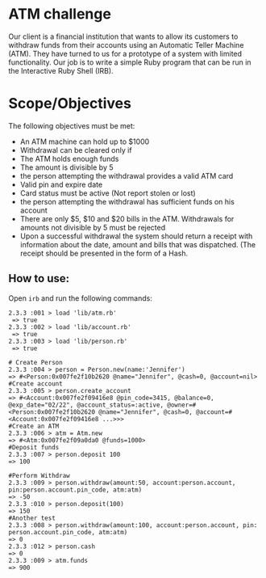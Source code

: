# ATM challenge
Our client is a financial institution that wants to allow its customers to withdraw funds from their accounts using an Automatic Teller Machine (ATM). They have turned to us for a prototype of a system with limited functionality. Our job is to write a simple Ruby program that can be run in the Interactive Ruby Shell (IRB).

# Scope/Objectives

The following objectives must be met:

- An ATM machine can hold up to $1000
- Withdrawal can be cleared only if
- The ATM holds enough funds
- The amount is divisible by 5
- the person attempting the withdrawal provides a valid ATM card
- Valid pin and expire date
- Card status must be active (Not report stolen or lost)
- the person attempting the withdrawal has sufficient funds on his account
- There are only $5, $10 and $20 bills in the ATM. Withdrawals for amounts not divisible by 5 must be rejected
- Upon a successful withdrawal the system should return a receipt with information about the date, amount and bills   that was dispatched. (The receipt should be presented in the form of a Hash.

## How to use:
Open `irb` and run the following commands:
```
2.3.3 :001 > load 'lib/atm.rb'
 => true
2.3.3 :002 > load 'lib/account.rb'
 => true
2.3.3 :003 > load 'lib/person.rb'
 => true  
 ```

 ``` irb
 # Create Person
 2.3.3 :004 > person = Person.new(name:'Jennifer')
 => #<Person:0x007fe2f10b2620 @name="Jennifer", @cash=0, @account=nil>
 #Create account
2.3.3 :005 > person.create_account
 => #<Account:0x007fe2f09416e8 @pin_code=3415, @balance=0, @exp_date="02/22", @account_status=:active, @owner=#<Person:0x007fe2f10b2620 @name="Jennifer", @cash=0, @account=#<Account:0x007fe2f09416e8 ...>>>
#Create an ATM
2.3.3 :006 > atm = Atm.new
 => #<Atm:0x007fe2f09a0da0 @funds=1000>
 #Deposit funds
2.3.3 :007 > person.deposit 100
 => 100
 ```
 ``` irb
 #Perform Withdraw
2.3.3 :009 > person.withdraw(amount:50, account:person.account, pin:person.account.pin_code, atm:atm)
 => -50
 2.3.3 :010 > person.deposit(100)
 => 150
 #Another test
 2.3.3 :008 > person.withdraw(amount:100, account:person.account, pin: person.account.pin_code, atm:atm)
 => 0
 2.3.3 :012 > person.cash
 => 0
2.3.3 :009 > atm.funds
 => 900

  ```
